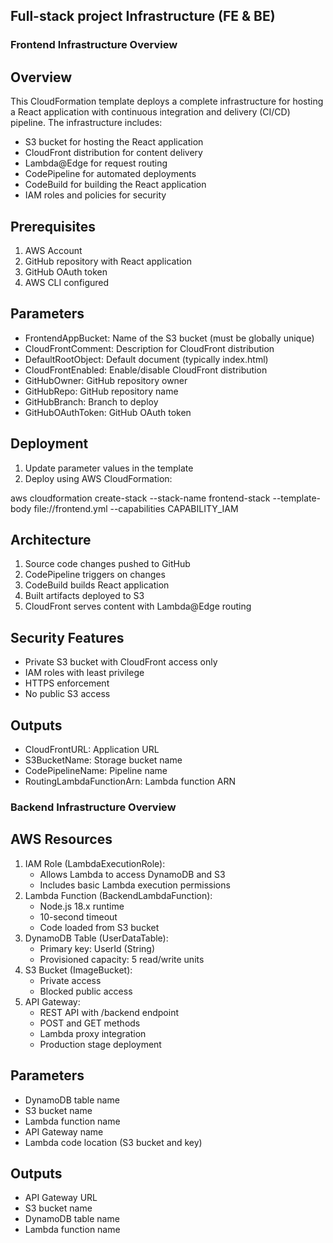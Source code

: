 ## Full-stack project Infrastructure (FE & BE)


### Frontend Infrastructure Overview

## Overview
This CloudFormation template deploys a complete infrastructure for hosting a React application with continuous integration and delivery (CI/CD) pipeline. The infrastructure includes:

- S3 bucket for hosting the React application
- CloudFront distribution for content delivery
- Lambda@Edge for request routing
- CodePipeline for automated deployments
- CodeBuild for building the React application
- IAM roles and policies for security

## Prerequisites
1. AWS Account
2. GitHub repository with React application
3. GitHub OAuth token
4. AWS CLI configured

## Parameters
- FrontendAppBucket: Name of the S3 bucket (must be globally unique)
- CloudFrontComment: Description for CloudFront distribution
- DefaultRootObject: Default document (typically index.html)
- CloudFrontEnabled: Enable/disable CloudFront distribution
- GitHubOwner: GitHub repository owner
- GitHubRepo: GitHub repository name
- GitHubBranch: Branch to deploy
- GitHubOAuthToken: GitHub OAuth token

## Deployment
1. Update parameter values in the template
2. Deploy using AWS CloudFormation:


aws cloudformation create-stack --stack-name frontend-stack --template-body file://frontend.yml --capabilities CAPABILITY_IAM


## Architecture
1. Source code changes pushed to GitHub
2. CodePipeline triggers on changes
3. CodeBuild builds React application
4. Built artifacts deployed to S3
5. CloudFront serves content with Lambda@Edge routing

## Security Features
- Private S3 bucket with CloudFront access only
- IAM roles with least privilege
- HTTPS enforcement
- No public S3 access

## Outputs
- CloudFrontURL: Application URL
- S3BucketName: Storage bucket name
- CodePipelineName: Pipeline name
- RoutingLambdaFunctionArn: Lambda function ARN

### Backend Infrastructure Overview

## AWS Resources
1. IAM Role (LambdaExecutionRole):
   - Allows Lambda to access DynamoDB and S3
   - Includes basic Lambda execution permissions
2. Lambda Function (BackendLambdaFunction):
   - Node.js 18.x runtime
   - 10-second timeout
   - Code loaded from S3 bucket
3. DynamoDB Table (UserDataTable):
   - Primary key: UserId (String)
   - Provisioned capacity: 5 read/write units
4. S3 Bucket (ImageBucket):
   - Private access
   - Blocked public access
5. API Gateway:
   - REST API with /backend endpoint
   - POST and GET methods
   - Lambda proxy integration
   - Production stage deployment

## Parameters
- DynamoDB table name
- S3 bucket name
- Lambda function name
- API Gateway name
- Lambda code location (S3 bucket and key)

## Outputs
- API Gateway URL
- S3 bucket name
- DynamoDB table name
- Lambda function name